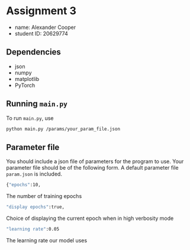 # Assignment 3

- name: Alexander Cooper
- student ID: 20629774

## Dependencies

- json
- numpy
- matplotlib
- PyTorch

## Running `main.py`

To run `main.py`, use

```sh
python main.py /params/your_param_file.json
```

## Parameter file

You should include a json file of parameters for the program to use. Your parameter file should be of the following form. A default parameter file ```param.json``` is included.

```sh
{"epochs":10,
```
The number of training epochs

```sh
"display epochs":true,
```
Choice of displaying the current epoch when in high verbosity mode

```sh
"learning rate":0.05
```
The learning rate our model uses

